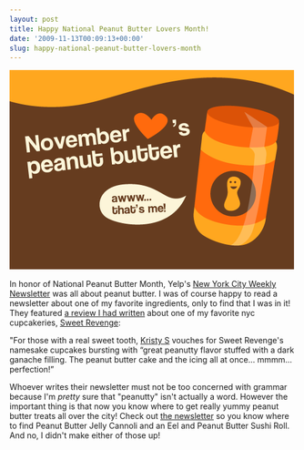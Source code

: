 ```yaml
---
layout: post
title: Happy National Peanut Butter Lovers Month!
date: '2009-11-13T00:09:13+00:00'
slug: happy-national-peanut-butter-lovers-month
---
```

<img src='images/uploads/2009/11/peanut_butter_lovers_month1.gif' alt='National Peanut Butter Lover’s Month' class="yellowborder" />

In honor of National Peanut Butter Month, Yelp's <a href="http://www.yelp.com/weekly?editorial_id=PBEQY22FqpnZpErWay_mmw">New York City Weekly Newsletter</a> was all about peanut butter. I was of course happy to read a newsletter about one of my favorite ingredients, only to find that I was in it! They featured <a href="http://www.yelp.com/biz/sweet-revenge-new-york#hrid:YkobUWnP7n897wzFWHWoHg">a review I had written</a> about one of my favorite nyc cupcakeries, <a href="http://www.sweetrevengenyc.com/">Sweet Revenge</a>:

"For those with a real sweet tooth, <a href="http://www.yelp.com/user_details?userid=-YldR077YHNelbmw9ZHbnA">Kristy S</a> vouches for Sweet Revenge's namesake cupcakes bursting with “great peanutty flavor stuffed with a dark ganache filling. The peanut butter cake and the icing all at once... mmmm... perfection!”

Whoever writes their newsletter must not be too concerned with grammar because I'm <em>pretty</em> sure that "peanutty" isn't actually a word. However the important thing is that now you know where to get really yummy peanut butter treats all over the city! Check out <a href="http://www.yelp.com/weekly?editorial_id=PBEQY22FqpnZpErWay_mmw">the newsletter</a> so you know where to find Peanut Butter Jelly Cannoli and an Eel and Peanut Butter Sushi Roll. And no, I didn't make either of those up!
